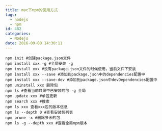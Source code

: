```yaml
---
title: mac下npm的使用方式
tags:
  - nodejs
  - npm
id: 482
categories:
  - Nodejs
date: 2016-09-08 14:30:11
---
```


    npm init #创建package.json文件
    npm install xxx -g #全局安装 -g
    npm install xxx #没有package.json文件的时候使用，当前文件下安装
    npm install xxx --save #添加到package.json中的dependencies配置中
    npm install xxx --save-dev #添加到package.json中devDependencies配置中
    npm uninstall xxx 删除包
    npm ls #查看当前目录中已安装的包 -g 全局
    npm update xxx #单包更新
    npm search xxx #搜索
    npm ls xxx 查看xxx包的版本信息
    npm ls --depth 0 #查看安装包列表
    npm prune -x #删除多余的包
    npm ls -g --depth xxx #查看全局npm版本
